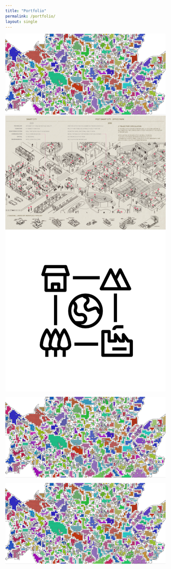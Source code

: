 ```yaml
---
title: "Portfolio"
permalink: /portfolio/
layout: single
---
```

![z](https://github.com/w0016/w0016.github.io/blob/master/assets/zoom3.PNG)
![](https://github.com/w0016/w0016.github.io/blob/master/assets/port_sample.jpg)
![b](https://github.com/w0016/w0016.github.io/blob/master/assets/earth.png)


![a](/assets/zoom3.PNG)
<center><img src="./assets/zoom3.PNG" /></center>
